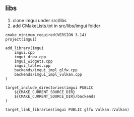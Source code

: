 ## libs
1. clone imgui under src/libs
2. add CMakeLists.txt in src/libs/imgui folder
```
cmake_minimum_required(VERSION 3.14)
project(imgui)

add_library(imgui
    imgui.cpp
    imgui_draw.cpp
    imgui_widgets.cpp
    imgui_tables.cpp
    backends/imgui_impl_glfw.cpp
    backends/imgui_impl_vulkan.cpp
)

target_include_directories(imgui PUBLIC
    ${CMAKE_CURRENT_SOURCE_DIR}
    ${CMAKE_CURRENT_SOURCE_DIR}/backends
)

target_link_libraries(imgui PUBLIC glfw Vulkan::Vulkan)

```